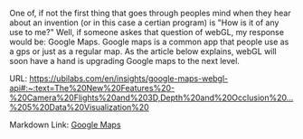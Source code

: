   One of, if not the first thing that goes through peoples mind when they hear about an invention (or in this case a certian program) is "How is it of any use to me?" 
Well, if someone askes that question of webGL, my response would be: Google Maps. Google maps is a common app that people use as a gps or just as a regular map. As the 
article below explains, webGL will soon have a hand is upgrading Google maps to the next level.

URL:
https://ubilabs.com/en/insights/google-maps-webgl-api#:~:text=The%20New%20Features%20-%20Camera%20Flights%20and%203D,Depth%20and%20Occlusion%20...%205%20Data%20Visualization%20

Markdown Link:
[Google Maps](https://ubilabs.com/en/insights/google-maps-webgl-api#:~:text=The%20New%20Features%20-%20Camera%20Flights%20and%203D,Depth%20and%20Occlusion%20...%205%20Data%20Visualization%20)
